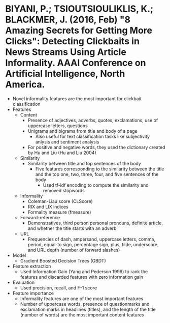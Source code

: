 # BIYANI, P.; TSIOUTSIOULIKLIS, K.; BLACKMER, J. (2016, Feb) "8 Amazing Secrets for Getting More Clicks": Detecting Clickbaits in News Streams Using Article Informality. AAAI Conference on Artificial Intelligence, North America.

- Novel informality features are the most important for clickbait classification
- Features
  - Content
    - Presence of adjectives, adverbs, quotes, exclamations, use of uppercase letters, questions
    - Unigrams and bigrams from title and body of a page
      - Also useful for text classification tasks like subjectivity anlysis and sentiment analysis
    - For positive and negative words, they used the dictionary created by Hu and Liu (Hu and Liu 2004)
  - Similarity
    - Similarity between title and top sentences of the body
      - Five features corresponding to the similarity between the title and the top one, two, three, four, and five sentences of the body
        - Used tf-idf encoding to compute the similarity and removed stopwords
  - Informality
    - Coleman-Liau score (CLScore)
    - RIX and LIX indices
    - Formality measure (fmeasure)
  - Forward-reference
    - Demonstratives, third person personal pronouns, definite article, and whether the title starts with an adverb
  - URL
    - Frequencies of dash, ampersand, uppercase letters, comma, period, equal-to sign, percentage sign, plus, tilde, underscore, and URL depth (number of forward slashes)
- Model
  - Gradient Boosted Decision Trees (GBDT)
- Feature extraction
  - Used Information Gain (Yang and Pederson 1996) to rank the features and discarded features with zero information gain
- Evaluation
  - Used precision, recall, and F-1 score
- Feature importance
  - Informality features are one of the most important features
  - Number of uppercase words, presence of questionmarks and exclamation marks in headlines (titles), and the length of the title (number of words) are the most important content features
